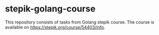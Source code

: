 # stepik-golang-course
This repository consists of tasks from Golang stepik course.
The course is available on https://stepik.org/course/54403/info.
